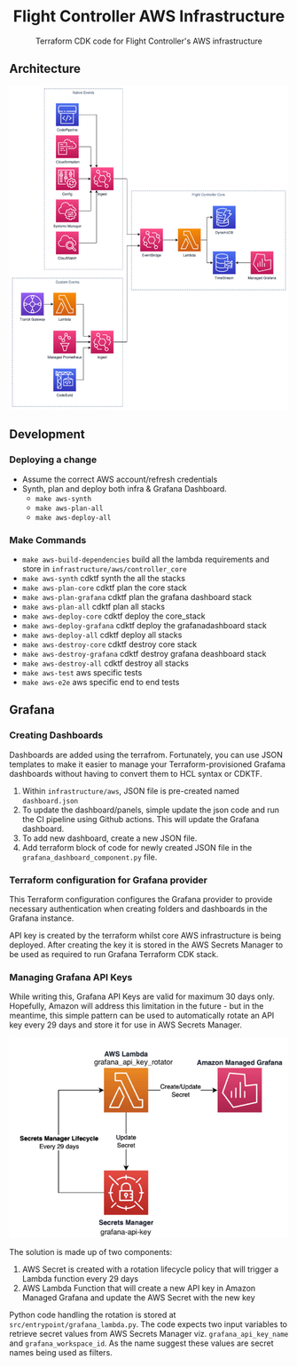 <h1 align="center">Flight Controller AWS Infrastructure</h1>
<p align="center">Terraform CDK code for Flight Controller's AWS infrastructure</p>

## Architecture

![Flight Controller Architecture](/images/aws_flight_controller.png)

## Development

### Deploying a change

- Assume the correct AWS account/refresh credentials
- Synth, plan and deploy both infra & Grafana Dashboard.
  - `make aws-synth`
  - `make aws-plan-all`
  - `make aws-deploy-all`

### Make Commands

- `make aws-build-dependencies` build all the lambda requirements and store in `infrastructure/aws/controller_core`
- `make aws-synth` cdktf synth the all the stacks
- `make aws-plan-core` cdktf plan the core stack
- `make aws-plan-grafana` cdktf plan the grafana dashboard stack
- `make aws-plan-all` cdktf plan all stacks
- `make aws-deploy-core` cdktf deploy the core_stack
- `make aws-deploy-grafana` cdktf deploy the grafanadashboard stack
- `make aws-deploy-all` cdktf deploy all stacks
- `make aws-destroy-core` cdktf destroy core stack
- `make aws-destroy-grafana` cdktf destroy grafana deashboard stack
- `make aws-destroy-all` cdktf destroy all stacks
- `make aws-test` aws specific tests
- `make aws-e2e` aws specific end to end tests

## Grafana

### Creating Dashboards

Dashboards are added using the terrafrom. Fortunately, you can use JSON templates to make it easier to manage your Terraform-provisioned Grafama dashboards without having to convert them to HCL syntax or CDKTF.

1. Within `infrastructure/aws`, JSON file is pre-created named `dashboard.json`
2. To update the dashboard/panels, simple update the json code and run the CI pipeline using Github actions. This will update the Grafana dashboard.
3. To add new dashboard, create a new JSON file. 
4. Add terraform block of code for newly created JSON file in the `grafana_dashboard_component.py` file.

### Terraform configuration for Grafana provider

This Terraform configuration configures the Grafana provider to provide necessary authentication when creating folders and dashboards in the Grafana instance.

API key is created by the terraform whilst core AWS infrastructure is being deployed. After creating the key it is stored in the AWS Secrets Manager to be used as required to run Grafana Terraform CDK stack. 

### Managing Grafana API Keys

While writing this, Grafana API Keys are valid for maximum 30 days only. 
Hopefully, Amazon will address this limitation in the future - but in the meantime, this simple pattern can be used to automatically rotate an API key every 29 days and store it for use in AWS Secrets Manager.

![Grafana](/images/manage_grafana_api_key.png)

The solution is made up of two components:

1. AWS Secret is created with a rotation lifecycle policy that will trigger a Lambda function every 29 days
2. AWS Lambda Function that will create a new API key in Amazon Managed Grafana and update the AWS Secret with the new key

Python code handling the rotation is stored  at `src/entrypoint/grafana_lambda.py`. The code expects two input variables to retrieve secret values from AWS Secrets Manager viz. `grafana_api_key_name` and `grafana_workspace_id`. As the name suggest these values are secret names being used as filters.
